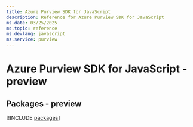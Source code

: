```yaml
---
title: Azure Purview SDK for JavaScript
description: Reference for Azure Purview SDK for JavaScript
ms.date: 03/25/2025
ms.topic: reference
ms.devlang: javascript
ms.service: purview
---
```

# Azure Purview SDK for JavaScript - preview
## Packages - preview
[!INCLUDE [packages](purview-index.md)]